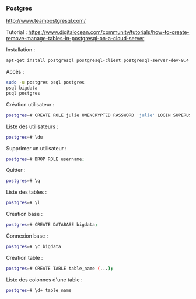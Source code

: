 ### Postgres ###


http://www.teampostgresql.com/

Tutorial : https://www.digitalocean.com/community/tutorials/how-to-create-remove-manage-tables-in-postgresql-on-a-cloud-server

Installation :
```sh
apt-get install postgresql postgresql-client postgresql-server-dev-9.4  
```

Accès :
```sh
sudo -u postgres psql postgres  
psql bigdata
psql postgres
```

Création utilisateur :
```sh
postgres=# CREATE ROLE julie UNENCRYPTED PASSWORD 'julie' LOGIN SUPERUSER CREATEDB CREATEROLE;  
```

Liste des utilisateurs :
```sh
postgres=# \du  
```
Supprimer un utilisateur :
```sh
postgres=# DROP ROLE username;  
```

Quitter :
```sh
postgres=# \q  
```

Liste des tables :
```sh
postgres=# \l  
```

Création base :
```sh
postgres=# CREATE DATABASE bigdata;  
```

Connexion base :
```sh
postgres=# \c bigdata  
```
Création table :  
```sh
postgres=# CREATE TABLE table_name (...);  
```
Liste des colonnes d'une table :
```sh
postgres=# \d+ table_name  
```
